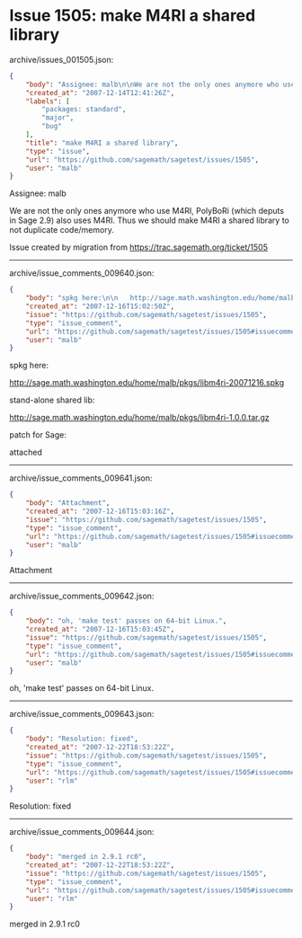 # Issue 1505: make M4RI a shared library

archive/issues_001505.json:
```json
{
    "body": "Assignee: malb\n\nWe are not the only ones anymore who use M4RI, PolyBoRi (which deputs in Sage 2.9) also uses M4RI. Thus we should make M4RI a shared library to not duplicate code/memory.\n\nIssue created by migration from https://trac.sagemath.org/ticket/1505\n\n",
    "created_at": "2007-12-14T12:41:26Z",
    "labels": [
        "packages: standard",
        "major",
        "bug"
    ],
    "title": "make M4RI a shared library",
    "type": "issue",
    "url": "https://github.com/sagemath/sagetest/issues/1505",
    "user": "malb"
}
```
Assignee: malb

We are not the only ones anymore who use M4RI, PolyBoRi (which deputs in Sage 2.9) also uses M4RI. Thus we should make M4RI a shared library to not duplicate code/memory.

Issue created by migration from https://trac.sagemath.org/ticket/1505





---

archive/issue_comments_009640.json:
```json
{
    "body": "spkg here:\n\n   http://sage.math.washington.edu/home/malb/pkgs/libm4ri-20071216.spkg\n\nstand-alone shared lib:\n\n   http://sage.math.washington.edu/home/malb/pkgs/libm4ri-1.0.0.tar.gz\n\npatch for Sage:\n\n   attached",
    "created_at": "2007-12-16T15:02:50Z",
    "issue": "https://github.com/sagemath/sagetest/issues/1505",
    "type": "issue_comment",
    "url": "https://github.com/sagemath/sagetest/issues/1505#issuecomment-9640",
    "user": "malb"
}
```

spkg here:

   http://sage.math.washington.edu/home/malb/pkgs/libm4ri-20071216.spkg

stand-alone shared lib:

   http://sage.math.washington.edu/home/malb/pkgs/libm4ri-1.0.0.tar.gz

patch for Sage:

   attached



---

archive/issue_comments_009641.json:
```json
{
    "body": "Attachment",
    "created_at": "2007-12-16T15:03:16Z",
    "issue": "https://github.com/sagemath/sagetest/issues/1505",
    "type": "issue_comment",
    "url": "https://github.com/sagemath/sagetest/issues/1505#issuecomment-9641",
    "user": "malb"
}
```

Attachment



---

archive/issue_comments_009642.json:
```json
{
    "body": "oh, 'make test' passes on 64-bit Linux.",
    "created_at": "2007-12-16T15:03:45Z",
    "issue": "https://github.com/sagemath/sagetest/issues/1505",
    "type": "issue_comment",
    "url": "https://github.com/sagemath/sagetest/issues/1505#issuecomment-9642",
    "user": "malb"
}
```

oh, 'make test' passes on 64-bit Linux.



---

archive/issue_comments_009643.json:
```json
{
    "body": "Resolution: fixed",
    "created_at": "2007-12-22T18:53:22Z",
    "issue": "https://github.com/sagemath/sagetest/issues/1505",
    "type": "issue_comment",
    "url": "https://github.com/sagemath/sagetest/issues/1505#issuecomment-9643",
    "user": "rlm"
}
```

Resolution: fixed



---

archive/issue_comments_009644.json:
```json
{
    "body": "merged in 2.9.1 rc0",
    "created_at": "2007-12-22T18:53:22Z",
    "issue": "https://github.com/sagemath/sagetest/issues/1505",
    "type": "issue_comment",
    "url": "https://github.com/sagemath/sagetest/issues/1505#issuecomment-9644",
    "user": "rlm"
}
```

merged in 2.9.1 rc0

